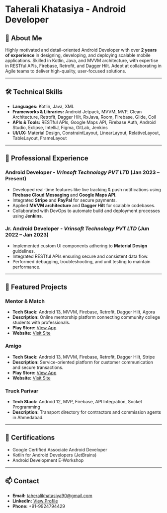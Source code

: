 # Taherali Khatasiya - Android Developer

## 📌 About Me
Highly motivated and detail-oriented Android Developer with over **2 years of experience** in designing, developing, and deploying scalable mobile applications. Skilled in Kotlin, Java, and MVVM architecture, with expertise in RESTful APIs, Firebase, Retrofit, and Dagger Hilt. Adept at collaborating in Agile teams to deliver high-quality, user-focused solutions.

---

## 🛠 Technical Skills
- **Languages:** Kotlin, Java, XML
- **Frameworks & Libraries:** Android Jetpack, MVVM, MVP, Clean Architecture, Retrofit, Dagger Hilt, RxJava, Room, Firebase, Glide, Coil
- **APIs & Tools:** RESTful APIs, Google Maps API, Firebase Auth, Android Studio, Eclipse, IntelliJ, Figma, GitLab, Jenkins
- **UI/UX:** Material Design, ConstraintLayout, LinearLayout, RelativeLayout, TableLayout, FrameLayout

---

## 💼 Professional Experience

### **Android Developer** - *Vrinsoft Technology PVT LTD* (Jan 2023 – Present)
- Developed real-time features like live tracking & push notifications using **Firebase Cloud Messaging** and **Google Maps API**.
- Integrated **Stripe** and **PayPal** for secure payments.
- Applied **MVVM architecture** and **Dagger Hilt** for scalable codebases.
- Collaborated with DevOps to automate build and deployment processes using **Jenkins**.

### **Jr. Android Developer** - *Vrinsoft Technology PVT LTD* (Jun 2022 – Jan 2023)
- Implemented custom UI components adhering to **Material Design** guidelines.
- Integrated RESTful APIs ensuring secure and consistent data flow.
- Performed debugging, troubleshooting, and unit testing to maintain performance.

---

## 🚀 Featured Projects

### **Mentor & Match**
- **Tech Stack:** Android 13, MVVM, Firebase, Retrofit, Dagger Hilt, Agora
- **Description:** Online mentorship platform connecting community college students with professionals.
- **Play Store:** [View App](https://play.google.com/store/apps/details?id=com.mentormatch.student&hl=en-IN)  
- **Website:** [Visit Site](https://mentormatch.dev.vrinsoft.in/)

### **Amigo**
- **Tech Stack:** Android 13, MVVM, Firebase, Retrofit, Dagger Hilt, Stripe
- **Description:** Service-oriented platform for customer communication and secure transactions.
- **Play Store:** [View App](https://play.google.com/store/apps/details?id=com.amigo.sim&hl=en_IN)  
- **Website:** [Visit Site](https://www.amigosim.com/)

### **Truck Parivar**
- **Tech Stack:** Android 12, MVP, Firebase, API Integration, Socket Programming
- **Description:** Transport directory for contractors and commission agents in Ahmedabad.

---

## 📜 Certifications
- Google Certified Associate Android Developer
- Kotlin for Android Developers (JetBrains)
- Android Development E-Workshop

---

## 📫 Contact
- **Email:** taheralikhatasiya90@gmail.com
- **LinkedIn:** [View Profile](https://www.linkedin.com/in/taheralikhatasiya)
- **Phone:** +91-9924794429
